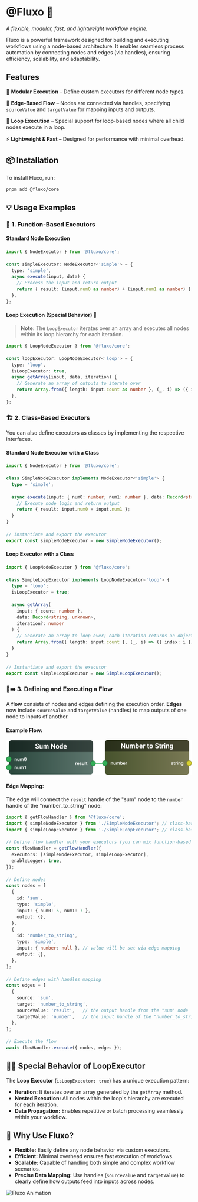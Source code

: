 # **@Fluxo** 🚀  
*A flexible, modular, fast, and lightweight workflow engine.*  

Fluxo is a powerful framework designed for building and executing workflows using a node-based architecture. It enables seamless process automation by connecting nodes and edges (via handles), ensuring efficiency, scalability, and adaptability.

## **Features**  
🧩 **Modular Execution** – Define custom executors for different node types.

🔗 **Edge-Based Flow** – Nodes are connected via handles, specifying `sourceValue` and `targetValue` for mapping inputs and outputs.

🔄 **Loop Execution** – Special support for loop-based nodes where all child nodes execute in a loop.

⚡️ **Lightweight & Fast** – Designed for performance with minimal overhead.  

## **📦 Installation**  
To install Fluxo, run:

```sh
pnpm add @fluxo/core
```

## **💡 Usage Examples**

### **🔧 1. Function-Based Executors** 

#### **Standard Node Execution**

```ts
import { NodeExecutor } from '@fluxo/core';

const simpleExecutor: NodeExecutor<'simple'> = {
  type: 'simple',
  async execute(input, data) {
    // Process the input and return output
    return { result: (input.num0 as number) + (input.num1 as number) };
  },
};
```

#### **Loop Execution (Special Behavior)** 🔄

> **Note:** The `LoopExecutor` iterates over an array and executes all nodes within its loop hierarchy for each iteration.

```ts
import { LoopNodeExecutor } from '@fluxo/core';

const loopExecutor: LoopNodeExecutor<'loop'> = {
  type: 'loop',
  isLoopExecutor: true,
  async getArray(input, data, iteration) {
    // Generate an array of outputs to iterate over
    return Array.from({ length: input.count as number }, (_, i) => ({ index: i }));
  },
};
```

### **🏗️ 2. Class-Based Executors** 

You can also define executors as classes by implementing the respective interfaces.

#### **Standard Node Executor with a Class**

```ts
import { NodeExecutor } from '@fluxo/core';

class SimpleNodeExecutor implements NodeExecutor<'simple'> {
  type = 'simple';

  async execute(input: { num0: number; num1: number }, data: Record<string, unknown>) {
    // Execute node logic and return output
    return { result: input.num0 + input.num1 };
  }
}

// Instantiate and export the executor
export const simpleNodeExecutor = new SimpleNodeExecutor();
```

#### **Loop Executor with a Class**

```ts
import { LoopNodeExecutor } from '@fluxo/core';

class SimpleLoopExecutor implements LoopNodeExecutor<'loop'> {
  type = 'loop';
  isLoopExecutor = true;

  async getArray(
    input: { count: number },
    data: Record<string, unknown>,
    iteration?: number
  ) {
    // Generate an array to loop over; each iteration returns an object with an index
    return Array.from({ length: input.count }, (_, i) => ({ index: i }));
  }
}

// Instantiate and export the executor
export const simpleLoopExecutor = new SimpleLoopExecutor();
```

### **🔄➡️ 3. Defining and Executing a Flow** 

A **flow** consists of nodes and edges defining the execution order. **Edges** now include `sourceValue` and `targetValue` (handles) to map outputs of one node to inputs of another.

#### **Example Flow:**

<img src="./docs/example-flow.svg" alt="Example Flow" />

#### **Edge Mapping:**  
The edge will connect the `result` handle of the "sum" node to the `number` handle of the "number_to_string" node:

```ts
import { getFlowHandler } from '@fluxo/core';
import { simpleNodeExecutor } from './SimpleNodeExecutor'; // class-based
import { simpleLoopExecutor } from './SimpleLoopExecutor'; // class-based

// Define flow handler with your executors (you can mix function-based and class-based)
const flowHandler = getFlowHandler({
  executors: [simpleNodeExecutor, simpleLoopExecutor],
  enableLogger: true,
});

// Define nodes
const nodes = [
  {
    id: 'sum',
    type: 'simple',
    input: { num0: 5, num1: 7 },
    output: {},
  },
  {
    id: 'number_to_string',
    type: 'simple',
    input: { number: null }, // value will be set via edge mapping
    output: {},
  },
];

// Define edges with handles mapping
const edges = [
  {
    source: 'sum',
    target: 'number_to_string',
    sourceValue: 'result',   // the output handle from the "sum" node
    targetValue: 'number',   // the input handle of the "number_to_string" node
  },
];

// Execute the flow
await flowHandler.execute({ nodes, edges });
```

## **🔄✨ Special Behavior of LoopExecutor**

The **Loop Executor** (`isLoopExecutor: true`) has a unique execution pattern:
- **Iteration:** It iterates over an array generated by the `getArray` method.
- **Nested Execution:** All nodes within the loop's hierarchy are executed for each iteration.
- **Data Propagation:** Enables repetitive or batch processing seamlessly within your workflow.

## **🚀 Why Use Fluxo?** 

- **Flexible:** Easily define any node behavior via custom executors.  
- **Efficient:** Minimal overhead ensures fast execution of workflows.  
- **Scalable:** Capable of handling both simple and complex workflow scenarios.  
- **Precise Data Mapping:** Use handles (`sourceValue` and `targetValue`) to clearly define how outputs feed into inputs across nodes.

<img src="https://media.tenor.com/sbfBfp3FeY8AAAAj/oia-uia.gif" width="100" alt="Fluxo Animation"/>
